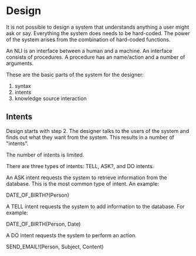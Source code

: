 # Design

It is not possible to design a system that understands anything a user might ask or say. Everything the system does needs to be hard-coded. The power of the system arises from the combination of hard-coded functions.

An NLI is an interface between a human and a machine. An interface consists of procedures. A procedure has an name/action and a number of arguments.

These are the basic parts of the system for the designer:

1. syntax
2. intents
3. knowledge source interaction

## Intents

Design starts with step 2. The designer talks to the users of the system and finds out what they want from the system. This results in a number of "intents".

The number of intents is limited.

There are three types of intents: TELL, ASK?, and DO intents.

An ASK intent requests the system to retrieve information from the database. This is the most common type of intent. An example:

DATE_OF_BIRTH?(Person)

A TELL intent requests the system to add information to the database. For example:

DATE_OF_BIRTH(Person, Date)

A DO intent requests the system to perform an action.

SEND_EMAIL!(Person, Subject, Content)

